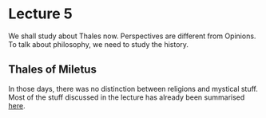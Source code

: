 # Lecture 5

We shall study about Thales now. Perspectives are different from Opinions. To talk about philosophy, we need to study the history.

## Thales of Miletus

In those days, there was no distinction between religions and mystical stuff. Most of the stuff discussed in the lecture has already been summarised [here](#thales-624-546-bc---thales-of-miletus). 